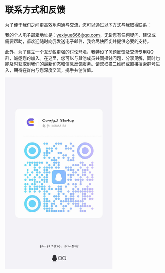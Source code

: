 # 联系方式和反馈

为了便于我们之间更高效地沟通与交流，您可以通过以下方式与我取得联系：

我的个人电子邮箱地址是：[yexiyue666@qq.com](mailto:yexiyue666@qq.com)，无论您有任何疑问、建议或需要帮助，都欢迎随时向我发送电子邮件，我会尽快回复并提供必要的支持。

此外，为了建立一个互动性更强的讨论环境，我特设了问题反馈及交流专用QQ群，诚邀您的加入。在这里，您可以与其他成员共同探讨问题，分享见解，同时也能及时获取到我们的最新动态和信息反馈服务。请您扫描二维码或直接搜索群号进入，期待在群内与您深度交流，携手共创价值。

<img src="contact.assets/491713417269_.pic.jpg" width="350px" />
